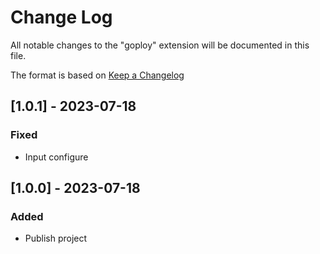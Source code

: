 # Change Log

All notable changes to the "goploy" extension will be documented in this file.

The format is based on [Keep a Changelog](https://keepachangelog.com/en/1.1.0/)

## [1.0.1] - 2023-07-18

### Fixed

- Input configure

## [1.0.0] - 2023-07-18

### Added

- Publish project